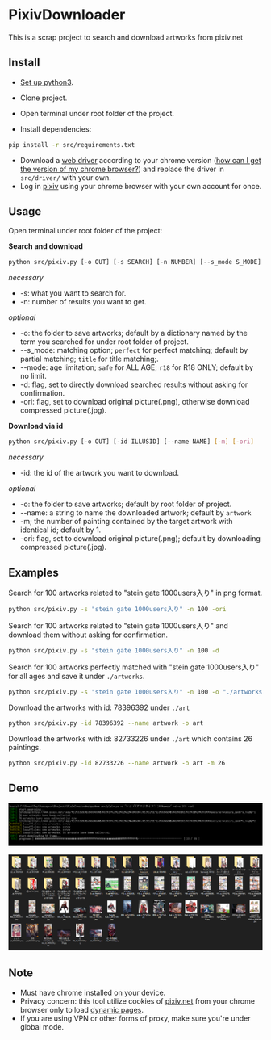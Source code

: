 # PixivDownloader
This is a scrap project to search and download artworks from pixiv.net

## Install

- [Set up python3](https://www.python.org/downloads/).

- Clone project.

- Open terminal under root folder of the project.

- Install dependencies:

```bash
pip install -r src/requirements.txt
```

- Download a [web driver](https://sites.google.com/a/chromium.org/chromedriver/downloads) according to your chrome version ([how can I get the version of my chrome browser?](https://www.businessinsider.com/what-version-of-google-chrome-do-i-have?r=DE&IR=T)) and replace the driver in ```src/driver/```  with your own.
- Log in [pixiv](www.pixiv.net) using your chrome browser with your own account for once.

## Usage

Open terminal under root folder of the project:

**Search and download**

```bash
python src/pixiv.py [-o OUT] [-s SEARCH] [-n NUMBER] [--s_mode S_MODE] [--mode MODE] [-d] [-ori]
```

*necessary*

- -s: what you want to search for.
- -n: number of results you want to get.

*optional*

- -o: the folder to save artworks; default by a dictionary named by the term you searched for under root folder of project. 
- --s_mode: matching option; ```perfect``` for perfect matching; default by partial matching; ```title``` for title matching;.
- --mode: age limitation; ```safe``` for ALL AGE; ```r18``` for R18 ONLY; default by no limit.
- -d: flag, set to directly download searched results without asking for confirmation.
- -ori: flag, set to download original picture(.png), otherwise download compressed picture(.jpg).

**Download via id**

```bash
python src/pixiv.py [-o OUT] [-id ILLUSID] [--name NAME] [-m] [-ori]
```

*necessary*

- -id: the id of the artwork you want to download.

*optional*

- -o: the folder to save artworks; default by root folder of project.
- --name: a string to name the downloaded artwork; default by ```artwork```
- -m; the number of painting contained by the target artwork with identical id; default by 1.
- -ori: flag, set to download original picture(.png); default by downloading compressed picture(.jpg).

## Examples

Search for 100 artworks related to "stein gate 1000users入り" in png format.

```bash
python src/pixiv.py -s "stein gate 1000users入り" -n 100 -ori
```

Search for 100 artworks related to "stein gate 1000users入り" and download them without asking for confirmation.

```bash
python src/pixiv.py -s "stein gate 1000users入り" -n 100 -d
```

Search for 100 artworks perfectly matched with "stein gate 1000users入り"  for all ages and save it under ```./artworks```.

```bash
python src/pixiv.py -s "stein gate 1000users入り" -n 100 -o "./artworks" --s_mode perfect --mode safe
```

Download the artworks with id: 78396392 under ```./art```

```bash
python src/pixiv.py -id 78396392 --name artwork -o art
```

Download the artworks with id: 82733226 under ```./art``` which contains 26 paintings.

```bash
python src/pixiv.py -id 82733226 --name artwork -o art -m 26
```

## Demo

![Capture](images/Capture.PNG)

![result](images/Capture2.PNG)

## Note

- Must have chrome installed on your device.
- Privacy concern: this tool utilize cookies of [pixiv.net](www.pixiv.net) from your chrome browser only to load [dynamic pages](https://www.doteasy.com/web-hosting-articles/what-is-a-dynamic-web-page.cfm).
- If you are using VPN or other forms of proxy, make sure you're under global mode.

